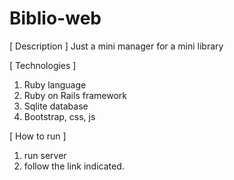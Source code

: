 # Biblio-web

[ Description ]
  Just a mini manager for a mini library
  
[ Technologies ]
  1. Ruby language
  2. Ruby on Rails framework
  3. Sqlite database
  4. Bootstrap, css, js

[ How to run ]
  1. run server
  2. follow the link indicated.
